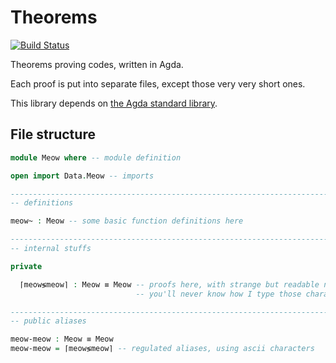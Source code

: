 # Theorems

[![Build Status](https://travis-ci.org/ice1000/Theorems.svg?branch=master)](https://travis-ci.org/ice1000/Theorems)

Theorems proving codes, written in Agda.

Each proof is put into separate files, except those very very short ones.

This library depends on [the Agda standard library](https://github.com/agda/agda-stdlib/).

## File structure

```agda
module Meow where -- module definition

open import Data.Meow -- imports

------------------------------------------------------------------------
-- definitions

meow~ : Meow -- some basic function definitions here

------------------------------------------------------------------------
-- internal stuffs

private

  ⌈meow≶meow⌉ : Meow ≡ Meow -- proofs here, with strange but readable naming
                            -- you'll never know how I type those characters

------------------------------------------------------------------------
-- public aliases

meow-meow : Meow ≡ Meow
meow-meow = ⌈meow≶meow⌉ -- regulated aliases, using ascii characters
```
